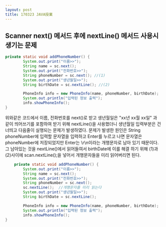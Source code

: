 ```yaml
---
layout: post
title: 170323 JAVA授業
---
```


## Scanner next() 메서드 후에 nextLine() 메서드 사용시 생기는 문제

```java
private static void addPhoneNumber() {
		System.out.print("이름>>");
		String name = sc.next();
		System.out.print("전화번호>>");
		String phoneNumber = sc.next(); //(1)
		System.out.print("생년월일>>");
		String birthDate = sc.nextLine(); //(2)

		PhoneInfo info = new PhoneInfo(name, phoneNumber, birthDate);
		System.out.println("입력된 정보 출력");
		info.showPhoneInfo();
}

```
위와같은 코드에서 이름, 전화번호를 next()로 받고 생년월일은 "xx년 xx월 xx일" 과 같이 띄어쓰기를 포함하여 받기 위해 nextLine()을 사용했더니 생년월일 입력부분은 건너띄고 다음줄이 실행되는 문제가 발생하였다.  문제가 발생한 원인은 String phoneNumber에 입력할 문자열을 입력하고 Enter를 누르고 나면 문자열은 phoneNumber에 저장되었지만 Enter는 \r\n이라는 개행문자로 남아 있기 때문이다. 그 남아있는 것을 nextLine()에서 읽어들여서 birthDate에 이를 해결 하기 위해 (1)과 (2)사이에 scan.nextLine();을 넣어서 개행문자들을 미리 읽어버리면 된다.

```java
	private static void addPhoneNumber() {
		System.out.print("이름>>");
		String name = sc.next();
		System.out.print("전화번호>>");
		String phoneNumber = sc.next();
		sc.nextLine();	//개행문자를 미리 읽는다
		System.out.print("생년월일>>");
		String birthDate = sc.nextLine();

		PhoneInfo info = new PhoneInfo(name, phoneNumber, birthDate);
		System.out.println("입력된 정보 출력");
		info.showPhoneInfo();
}
```
